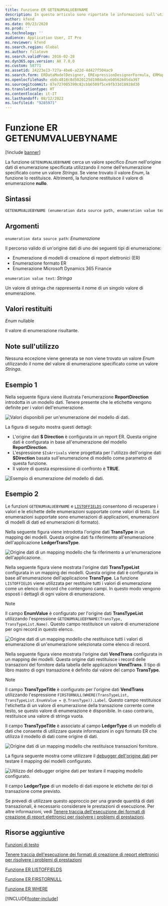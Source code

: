 ```yaml
---
title: Funzione ER GETENUMVALUEBYNAME
description: In questo articolo sono riportate le informazioni sull'utilizzo della funzione GETENUMVALUEBYNAME della creazione di report elettronici (ER).
author: kfend
ms.date: 09/23/2020
ms.prod: ''
ms.technology: ''
audience: Application User, IT Pro
ms.reviewer: kfend
ms.search.region: Global
ms.author: filatovm
ms.search.validFrom: 2016-02-28
ms.dyn365.ops.version: AX 7.0.0
ms.custom: 58771
ms.assetid: 24223e13-727a-4be6-a22d-4d427f504ac9
ms.search.form: ERDataModelDesigner, ERExpressionDesignerFormula, ERMappedFormatDesigner, ERModelMappingDesigner
ms.openlocfilehash: eb0c4818c8d5020125d198da4ceb0562605da397
ms.sourcegitcommit: 87e727005399c82cbb6509f5ce9fb33d18928d30
ms.translationtype: HT
ms.contentlocale: it-IT
ms.lasthandoff: 08/12/2022
ms.locfileid: "9285971"
---
```

# <a name="getenumvaluebyname-er-function"></a>Funzione ER GETENUMVALUEBYNAME

[!include [banner](../includes/banner.md)]

La funzione `GETENUMVALUEBYNAME` cerca un valore specifico *Enum* nell'origine dati di enumerazione specificata utilizzando il nome dell'enumerazione specificato come un valore *Stringa*. Se viene trovato il valore *Enum*, la funzione lo restituisce. Altrimenti, la funzione restituisce il valore di enumerazione **nullo**.

## <a name="syntax"></a>Sintassi

```vb
GETENUMVALUEBYNAME (enumeration data source path, enumeration value text)
```

## <a name="arguments"></a>Argomenti

`enumeration data source path`: *Enumerazione*

Il percorso valido di un'origine dati di uno dei seguenti tipi di enumerazione:

- Enumerazione di modelli di creazione di report elettronici (ER)
- Enumerazione formato ER
- Enumerazione Microsoft Dynamics 365 Finance

`enumeration value text`: *Stringa*

Un valore di stringa che rappresenta il nome di un singolo valore di enumerazione.

## <a name="return-values"></a>Valori restituiti

*Enum* nullable

Il valore di enumerazione risultante.

## <a name="usage-notes"></a>Note sull'utilizzo

Nessuna eccezione viene generata se non viene trovato un valore *Enum* utilizzando il nome del valore di enumerazione specificato come un valore *Stringa*.

## <a name="example-1"></a>Esempio 1

Nella seguente figura viene illustrata l'enumerazione **ReportDirection** introdotta in un modello dati. Tenere presente che le etichette vengono definite per i valori dell'enumerazione.

![Valori disponibili per un'enumerazione del modello di dati.](./media/ER-data-model-enumeration-values.PNG)

La figura di seguito mostra questi dettagli:

- L'origine dati **$ Direction** è configurata in un report ER. Questa origine dati è configurata in base all'enumerazione del modello **ReportDirection**.
- L'espressione `$IsArrivals` viene progettata per l'utilizzo dell'origine dati **$Direction** basata sull'enumerazione di modello come parametro di questa funzione.
- Il valore di questa espressione di confronto è **TRUE**.

![Esempio di enumerazione del modello di dati.](./media/ER-data-model-enumeration-usage.PNG)

## <a name="example-2"></a>Esempio 2

Le funzioni `GETENUMVALUEBYNAME` e [`LISTOFFIELDS`](er-functions-list-listoffields.md) consentono di recuperare i valori e le etichette delle enumerazioni supportate come valori di testo. (Le enumerazioni supportate sono enumerazioni di applicazioni, enumerazioni di modelli di dati ed enumerazioni di formato).

Nella seguente figura viene introdotta l'origine dati **TransType** in un mapping dei modelli. Questa origine dati fa riferimento all'enumerazione dell'applicazione **LedgerTransType**.

![Origine dati di un mapping modello che fa riferimento a un'enumerazione dell'applicazione.](./media/er-functions-text-getenumvaluebyname-example2-1.png)

Nella seguente figura viene mostrata l'origine dati **TransTypeList** configurata in un mapping dei modelli. Questa origine dati è configurata in base all'enumerazione dell'applicazione **TransType**. La funzione `LISTOFFIELDS` viene utilizzata per restituire tutti i valori di enumerazione come un elenco di record che contengono campi. In questo modo vengono esposti i dettagli di ogni valore di enumerazione.

> [!NOTE]
> Il campo **EnumValue** è configurato per l'origine dati **TransTypeList** utilizzando l'espressione `GETENUMVALUEBYNAME(TransType, TransTypeList.Name)`. Questo campo restituisce un valore di enumerazione per ogni record in questo elenco.

![Origine dati di un mapping modello che restituisce tutti i valori di enumerazione di un'enumerazione selezionata come elenco di record.](./media/er-functions-text-getenumvaluebyname-example2-2.png)

Nella seguente figura viene mostrata l'origine dati **VendTrans** configurata in un mapping dei modelli. Questa origine dati restituisce i record delle transazioni del fornitore dalla tabella delle applicazioni **VendTrans**. Il tipo di libro mastro di ogni transazione è definito dal valore del campo **TransType**.

> [!NOTE]
> Il campo **TransTypeTitle** è configurato per l'origine dati **VendTrans** utilizzando l'espressione `FIRSTORNULL(WHERE(TransTypeList, TransTypeList.EnumValue = @.TransType)).Label`. Questo campo restituisce l'etichetta di un valore di enumerazione della transazione corrente come testo, se questo valore di enumerazione è disponibile. In caso contrario, restituisce una valore di stringa vuota.
>
> Il campo **TransTypeTitle** è associato al campo **LedgerType** di un modello di dati che consente di utilizzare queste informazioni in ogni formato ER che utilizza il modello di dati come origine di dati.

![Origine dati di un mapping modello che restituisce transazioni fornitore.](./media/er-functions-text-getenumvaluebyname-example2-3.png)

La figura seguente mostra come utilizzare il [debugger dell'origine dati](er-debug-data-sources.md) per testare il mapping dei modelli configurato.

![Utilizzo del debugger origine dati per testare il mapping modello configurato.](./media/er-functions-text-getenumvaluebyname-example2-4.gif)

Il campo **LedgerType** di un modello di dati espone le etichette dei tipi di transazione come previsto.

Se prevedi di utilizzare questo approccio per una grande quantità di dati transazionali, è necessario considerare le prestazioni di esecuzione. Per altre informazioni, vedi [Tenere traccia dell'esecuzione dei formati di creazione di report elettronici per risolvere i problemi di prestazioni](trace-execution-er-troubleshoot-perf.md).

## <a name="additional-resources"></a>Risorse aggiuntive

[Funzioni di testo](er-functions-category-text.md)

[Tenere traccia dell'esecuzione dei formati di creazione di report elettronici per risolvere i problemi di prestazioni](trace-execution-er-troubleshoot-perf.md)

[Funzione ER LISTOFFIELDS](er-functions-list-listoffields.md)

[Funzione ER FIRSTORNULL](er-functions-list-firstornull.md)

[Funzione ER WHERE](er-functions-list-where.md)


[!INCLUDE[footer-include](../../../includes/footer-banner.md)]
